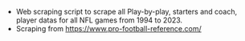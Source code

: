 - Web scraping script to scrape all Play-by-play, starters and coach, player datas for all NFL games from 1994 to 2023.
- Scraping from https://www.pro-football-reference.com/
